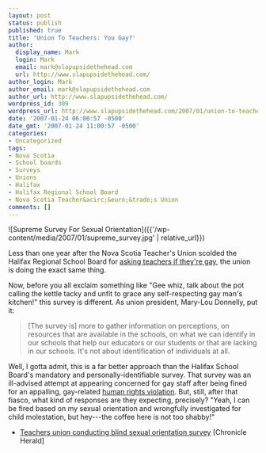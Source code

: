 ```yaml
---
layout: post
status: publish
published: true
title: 'Union To Teachers: You Gay?'
author:
  display_name: Mark
  login: Mark
  email: mark@slapupsidethehead.com
  url: http://www.slapupsidethehead.com/
author_login: Mark
author_email: mark@slapupsidethehead.com
author_url: http://www.slapupsidethehead.com/
wordpress_id: 309
wordpress_url: http://www.slapupsidethehead.com/2007/01/union-to-teachers/
date: '2007-01-24 06:00:57 -0500'
date_gmt: '2007-01-24 11:00:57 -0500'
categories:
- Uncategorized
tags:
- Nova Scotia
- School boards
- Surveys
- Unions
- Halifax
- Halifax Regional School Board
- Nova Scotia Teacher&acirc;&euro;&trade;s Union
comments: []
---
```

![Supreme Survey For Sexual Orientation]({{'/wp-content/media/2007/01/supreme_survey.jpg' | relative_url}})

Less than one year after the Nova Scotia Teacher's Union scolded the Halifax Regional School Board for [asking teachers if they're gay](http://www.slapupsidethehead.com/2006/05/halifaxs-teacher-survey/ "A good indication of their abilities, I guess"), the union is doing the exact same thing.

Now, before you all exclaim something like "Gee whiz, talk about the pot calling the kettle tacky and unfit to grace any self-respecting gay man's kitchen!" this survey is different. As union president, Mary-Lou Donnelly, put it:

> [The survey is] more to gather information on perceptions, on resources that are available in the schools, on what we can identify in our schools that help our educators or our students or that are lacking in our schools. It's not about identification of individuals at all.

Well, I gotta admit, this is a far better approach than the Halifax School Board's mandatory and personally-identifiable survey. That survey was an ill-advised attempt at appearing concerned for gay staff after being fined for an appalling, gay-related [human rights violation](http://www.slapupsidethehead.com/2006/05/gym-teacher-washes-hands/ "Holy Crap! Teacher Washes Hands!"). But, still, after that fiasco, what kind of responses are they expecting, precisely? "Yeah, I can be fired based on my sexual orientation and wrongfully investigated for child molestation, but hey---the coffee here is not too shabby!"

- [Teachers union conducting blind sexual orientation survey](http://thechronicleherald.ca/NovaScotia/553155.html) [Chronicle Herald]
